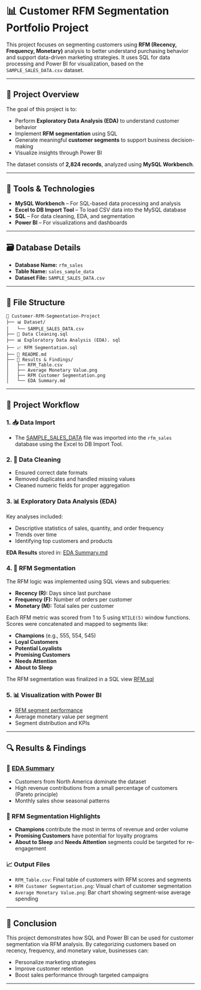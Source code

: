# 📊 Customer RFM Segmentation Portfolio Project

This project focuses on segmenting customers using **RFM (Recency, Frequency, Monetary)** analysis to better understand purchasing behavior and support data-driven marketing strategies. It uses SQL for data processing and Power BI for visualization, based on the `SAMPLE_SALES_DATA.csv` dataset.

---

## 📁 Project Overview

The goal of this project is to:
- Perform **Exploratory Data Analysis (EDA)** to understand customer behavior
- Implement **RFM segmentation** using SQL
- Generate meaningful **customer segments** to support business decision-making
- Visualize insights through Power BI

The dataset consists of **2,824 records**, analyzed using **MySQL Workbench**.

---

## 🧰 Tools & Technologies

- **MySQL Workbench** – For SQL-based data processing and analysis
- **Excel to DB Import Tool** – To load CSV data into the MySQL database
- **SQL** – For data cleaning, EDA, and segmentation
- **Power BI** – For visualizations and dashboards

---

## 🗃️ Database Details

- **Database Name:** `rfm_sales`
- **Table Name:** `sales_sample_data`
- **Dataset File:** `SAMPLE_SALES_DATA.csv`

---

## 📂 File Structure

```
📁 Customer-RFM-Segmentation-Project
├── 📊 Dataset/
│   └── SAMPLE_SALES_DATA.csv
├── 🧼 Data Cleaning.sql
├── 📊 Exploratory Data Analysis (EDA). sql
├── 📈 RFM Segmentation.sql
├── 📄 README.md
├── 📁 Results & Findings/
│   ├── RFM_Table.csv
│   ├── Average Monetary Value.png
│   ├── RFM Customer Segmentation.png
│   └── EDA Summary.md
```

---

## 🚦 Project Workflow

### 1. 📥 Data Import
- The [SAMPLE_SALES_DATA](https://github.com/BI-with-Sabbir/SQL-Project-/blob/main/RFM%20Segmentation%20for%20Sales%20Data/SAMPLE_SALES_DATA.csv) file was imported into the `rfm_sales` database using the Excel to DB Import Tool.

### 2. 🧹 Data Cleaning
- Ensured correct date formats
- Removed duplicates and handled missing values
- Cleaned numeric fields for proper aggregation

### 3. 📊 Exploratory Data Analysis (EDA)
Key analyses included:
- Descriptive statistics of sales, quantity, and order frequency
- Trends over time
- Identifying top customers and products

**EDA Results** stored in: [EDA Summary.md](https://github.com/BI-with-Sabbir/SQL-Project-/blob/main/RFM%20Segmentation%20for%20Sales%20Data/Exploratory_Data_Analysis%20(EDA).sql)

### 4. 🧮 RFM Segmentation
The RFM logic was implemented using SQL views and subqueries:
- **Recency (R):** Days since last purchase
- **Frequency (F):** Number of orders per customer
- **Monetary (M):** Total sales per customer

Each RFM metric was scored from 1 to 5 using `NTILE(5)` window functions. Scores were concatenated and mapped to segments like:
- **Champions** (e.g., 555, 554, 545)
- **Loyal Customers**
- **Potential Loyalists**
- **Promising Customers**
- **Needs Attention**
- **About to Sleep**

The RFM segmentation was finalized in a SQL view [RFM.sql](https://github.com/BI-with-Sabbir/SQL-Project-/blob/main/RFM%20Segmentation%20for%20Sales%20Data/RFM%20Segmentation%20in%20SQL.sql)

### 5. 📊 Visualization with Power BI
- [RFM segment performance](https://app.powerbi.com/view?r=eyJrIjoiZjJkN2RjNmMtZDQ2OC00OWE1LTlhMzMtMmViMzNlYTdhNWU0IiwidCI6IjQxYjQ2M2RkLTg1ZWItNGE1NS1iYTZmLTVhMWFjYWMyYjA5YyIsImMiOjEwfQ%3D%3D)
- Average monetary value per segment
- Segment distribution and KPIs

---

## 🔍 Results & Findings

### 📄 [EDA Summary](https://github.com/BI-with-Sabbir/SQL-Project-/blob/main/RFM%20Segmentation%20for%20Sales%20Data/EDA%20Summary%20Result.pdf)
- Customers from North America dominate the dataset
- High revenue contributions from a small percentage of customers (Pareto principle)
- Monthly sales show seasonal patterns

### 🧩 RFM Segmentation Highlights
- **Champions** contribute the most in terms of revenue and order volume
- **Promising Customers** have potential for loyalty programs
- **About to Sleep** and **Needs Attention** segments could be targeted for re-engagement

### 📈 Output Files
- `RFM_Table.csv`: Final table of customers with RFM scores and segments
- `RFM Customer Segmentation.png`: Visual chart of customer segmentation
- `Average Monetary Value.png`: Bar chart showing segment-wise average spending

---

## 📌 Conclusion
This project demonstrates how SQL and Power BI can be used for customer segmentation via RFM analysis. By categorizing customers based on recency, frequency, and monetary value, businesses can:

- Personalize marketing strategies
- Improve customer retention
- Boost sales performance through targeted campaigns

---


